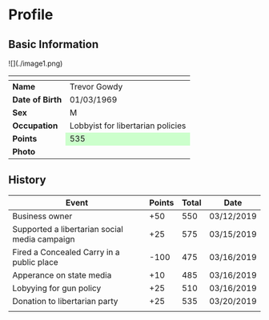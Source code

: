 # Profile
## Basic Information
<table class="table table-striped table-bordered">
<thead>
<tr>
<th></th>
<th></th>
</tr>
</thead>
<tbody>
<tr>
<td><strong>Name</strong></td>
<td>Trevor Gowdy</td>
</tr>
<tr>
<td><strong>Date of Birth</strong></td>
<td>01/03/1969</td>
</tr>
<tr>
<td><strong>Sex</strong></td>
<td>M</td>
</tr>
<tr>
<td><strong>Occupation</strong></td>
<td>Lobbyist for libertarian policies</td>
</tr>
<tr>
<td><strong>Points</strong></td>
<td bgcolor="#ccffcc">535</td>
</tr>
  <tr>
    <td><strong>Photo</strong></td>
  </td>![](./image1.png)</td>
    </tr>
</tbody>
</table>

## History
<table class="table table-striped table-bordered">
<thead>
<tr>
<th>Event</th>
<th>Points</th>
<th>Total</th>
<th>Date</th>
</tr>
</thead>
<tbody>
<tr>
<td>Business owner</td>
<td>+50</td>
<td>550</td>
<td>03/12/2019</td>
</tr>
<tr>
<td>Supported a libertarian social media campaign</td>
<td>+25</td>
<td>575</td>
<td>03/15/2019</td>
</tr>
<tr>
<td>Fired a Concealed Carry in a public place</td>
<td>-100</td>
<td>475</td>
<td>03/16/2019</td>
</tr>
<tr>
<td>Apperance on state media</td>
<td>+10</td>
<td>485</td>
<td>03/16/2019</td>
</tr>
<tr>
<td>Lobyying for gun policy</td>
<td>+25</td>
<td>510</td>
<td>03/16/2019</td>
</tr>
<tr>
<td>Donation to libertarian party</td>
<td>+25</td>
<td>535</td>
<td>03/20/2019</td>
</tr>
<tr>
<td></td>
<td></td>
<td></td>
<td></td>
</tr>
</tbody>
</table>

